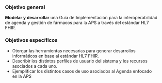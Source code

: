 ### Objetivo general
**Modelar y desarrollar** una Guía de Implementación para la interoperabilidad de agenda y gestión de fármacos para la APS a través del estándar HL7 FHIR. 

### Objetivos específicos
* Otorgar las herramientas necesarias para generar desarrollos informáticos en base al estándar HL7 FHIR.
* Describir los distintos perfiles de usuario del sistema y los recursos asociados a cada uno.
* Ejemplificar los distintos casos de uso asociados al Agenda enfocado en la APS